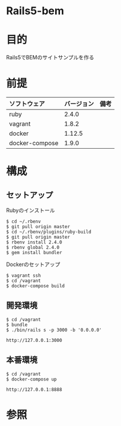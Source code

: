 Rails5-bem
===================

# 目的 #
Rails5でBEMのサイトサンプルを作る

# 前提 #
| ソフトウェア   | バージョン   | 備考        |
|:---------------|:-------------|:------------|
| ruby           |2.4.0    |             |
| vagrant        |1.8.2    |             |
| docker         |1.12.5   |             |
| docker-compose |1.9.0    |             |

# 構成 #

## セットアップ
Rubyのインストール
```
$ cd ~/.rbenv
$ git pull origin master
$ cd ~/.rbenv/plugins/ruby-build
$ git pull origin master
$ rbenv install 2.4.0
$ rbenv global 2.4.0
$ gem install bundler
```
Dockerのセットアップ
```
$ vagrant ssh
$ cd /vagrant
$ docker-compose build
```

## 開発環境
```
$ cd /vagrant
$ bundle
$ ./bin/rails s -p 3000 -b '0.0.0.0'
```
`http://127.0.0.1:3000`

## 本番環境
```
$ cd /vagrant
$ docker-compose up
```
`http://127.0.0.1:8888`

# 参照 #
